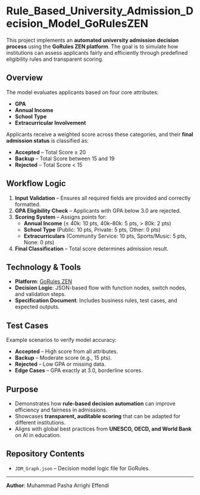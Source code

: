 # Rule_Based_University_Admission_Decision_Model_GoRulesZEN

This project implements an **automated university admission decision process** using the **GoRules ZEN platform**. The goal is to simulate how institutions can assess applicants fairly and efficiently through predefined eligibility rules and transparent scoring.

## Overview
The model evaluates applicants based on four core attributes:
- **GPA**
- **Annual Income**
- **School Type**
- **Extracurricular Involvement**

Applicants receive a weighted score across these categories, and their **final admission status** is classified as:
- **Accepted** – Total Score ≥ 20
- **Backup** – Total Score between 15 and 19
- **Rejected** – Total Score < 15

## Workflow Logic
1. **Input Validation** – Ensures all required fields are provided and correctly formatted.
2. **GPA Eligibility Check** – Applicants with GPA below 3.0 are rejected.
3. **Scoring System** – Assigns points for:
   - **Annual Income** (≤ 40k: 10 pts, 40k–80k: 5 pts, > 80k: 2 pts)
   - **School Type** (Public: 10 pts, Private: 5 pts, Other: 0 pts)
   - **Extracurriculars** (Community Service: 10 pts, Sports/Music: 5 pts, None: 0 pts)
4. **Final Classification** – Total score determines admission result.

## Technology & Tools
- **Platform**: [GoRules ZEN](https://gorules.io)
- **Decision Logic**: JSON-based flow with function nodes, switch nodes, and validation steps.
- **Specification Document**: Includes business rules, test cases, and expected outputs.

## Test Cases
Example scenarios to verify model accuracy:
- **Accepted** – High score from all attributes.
- **Backup** – Moderate score (e.g., 15 pts).
- **Rejected** – Low GPA or missing data.
- **Edge Cases** – GPA exactly at 3.0, borderline scores.

## Purpose
- Demonstrates how **rule-based decision automation** can improve efficiency and fairness in admissions.
- Showcases **transparent, auditable scoring** that can be adapted for different institutions.
- Aligns with global best practices from **UNESCO, OECD, and World Bank** on AI in education.

## Repository Contents
- `JDM_Graph.json` – Decision model logic file for GoRules.

---
**Author**: Muhammad Pasha Arrighi Effendi  
